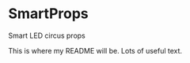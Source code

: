 SmartProps
==========

Smart LED circus props

This is where my README will be. Lots of useful text.
